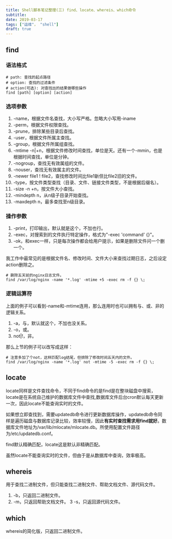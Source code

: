 ```yaml
---
title: Shell脚本笔记整理(三) find、locate、whereis、which命令
subtitle: 
date: 2019-03-17
tags: ["运维"， "shell"]
draft: true
---
```




<!--more-->
## find
### 语法格式

```shell
# path: 查找的起点路径
# option: 查找的过滤条件
# action(可选): 对查找出的结果做哪些操作
find [path] [option] [action]
```

### 选项参数

1. -name，根据文件名查找，大小写严格。忽略大小写用-iname
2. -perm，根据文件权限查找。
3. -prune，排除某些目录后查找。
4. -user，根据文件所属主查找。
5. -group，根据文件所属组查找。
6. -mtime -n|+n，根据文件修改时间查找，单位是天。还有一个-mmin，也是根据时间查找，单位是分钟。
7. -nogroup，查找无有效属组的文件。
8. -nouser，查找无有效属主的文件。
9. -newer file1 ! file2，查找修改时间比file1新但比file2旧的文件。
10. -type，按文件类型查找（目录、文件、链接文件类型，不是根据后缀名）。
11. -size -n +n，按文件大小查找。
12. -mindepth n，从n级子目录开始查找。
13. -maxdepth n，最多查找至n级目录。


### 操作参数

1. -print，打印输出，默认就是这个，不加也行。
2. -exec，对搜索到的文件执行特定操作，格式为"-exec 'command' {}"。
3. -ok，和exec一样，只是每次操作都会给用户提示，如果是删除文件问一个删一个。

我工作中最常见的是根据文件名、修改时间、文件大小来查找过期日志，之后设定
action删除之。
```shell
# 删除五天前的nginx日志文件。
find /var/log/nginx -name '*.log' -mtime +5 -exec rm -f {} \;
```

### 逻辑运算符

上面的例子可以看到-name和-mtime连用，那么连用时也可以拥有与、或、非的逻辑关系。

1. -a，与，默认就这个，不加也没关系。
2. -o，或。
3. not|!，非。

那么上节的例子可以改写成这样：
```shell
# 注意多加了个not，这样匹配log结尾，但排除了修改时间五天内的文件。
find /var/log/nginx -name '*.log' not -mtime -5 -exec rm -f {} \;
```

## locate

locate同样是文件查找命令，不同于find命令的是find是在整块磁盘中搜索，locate是在系统自己维护的数据库文件中查找,数据库文件后台cron默认每天更新一次，因此locate不能查询实时的文件。

如果想立即查找到，需要updatedb命令进行更新数据库操作，updatedb命令同样是遍历磁盘与数据库记录比较，效率较慢，因此<b>有实时查找需求用find就好</b>。数据库文件地址为/var/lib/mlocate/mlocate.db。所使用配置文件路径为/etc/updatedb.conf。

find默认精确匹配，locate这是默认非精确匹配。

虽然locate不能查询实时的文件，但由于是从数据库中查询，效率极高。

## whereis

用于查找二进制文件，但只能查找二进制文件、帮助文档文件、源代码文件。

1. -b，只返回二进制文件。
2. -m，只返回帮助文档文件。
3 -s，只返回源代码文件。

## which

whereis的简化版，只返回二进制文件。